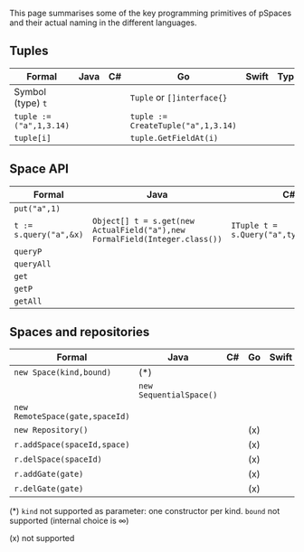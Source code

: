 This page summarises some of the key programming primitives of pSpaces and their actual naming in the different languages. 

## Tuples

| Formal | Java | C#  | Go | Swift | TypeScript |
| - | - | - | - | - | - |
| Symbol (type) `t` |  |  |  `Tuple` or `[]interface{}` |  |  | |
| `tuple := ("a",1,3.14)` |  |  | `tuple := CreateTuple("a",1,3.14)` |  |  
| `tuple[i]` |  |  | `tuple.GetFieldAt(i)` |  |  |  |



## Space API

| Formal | Java | C#  | Go | Swift | TypeScript |
| - | - | - | - | - | - |
| `put("a",1)` |  |  | `Put("a",1)` |  |  |
| `t := s.query("a",&x)` | `Object[] t = s.get(new ActualField("a"),new FormalField(Integer.class())` | `ITuple t = s.Query("a",typeof(int));` | `t: = query("a",&x)` |  |  |
| `queryP` |  |  |  |  |  |
| `queryAll` |  |  |  |  |  |
| `get` |  |  |  |  |  |
| `getP` |  |  |  |  |  |
| `getAll` |  |  |  |  |  |

## Spaces and repositories

| Formal | Java | C#  | Go | Swift | TypeScript |
| - | - | - | - | - | - |
| `new Space(kind,bound)` | (*)  |  |  |  |  |
|                       | `new SequentialSpace()` |  |  |  |  |
| `new RemoteSpace(gate,spaceId)` |  |  | |  |  |
| `new Repository()` |  |  | (x) |  |  |
| `r.addSpace(spaceId,space)` |  |  | (x) |  |  |
| `r.delSpace(spaceId)` |  |  | (x) |  |  |
| `r.addGate(gate)` |  |  | (x) |  |  |
| `r.delGate(gate)` |  |  | (x) |  |  |

(*) `kind` not supported as parameter: one constructor per kind. `bound` not supported (internal choice is ∞)

(x) not supported
